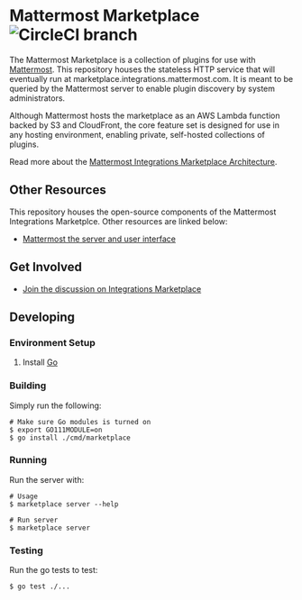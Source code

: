# Mattermost Marketplace ![CircleCI branch](https://img.shields.io/circleci/project/github/mattermost/mattermost-marketplace/master.svg)

The Mattermost Marketplace is a collection of plugins for use with [Mattermost](https://github.com/mattermost/mattermost-server). This repository houses the stateless HTTP service that will eventually run at marketplace.integrations.mattermost.com. It is meant to be queried by the Mattermost server to enable plugin discovery by system administrators.

Although Mattermost hosts the marketplace as an AWS Lambda function backed by S3 and CloudFront, the core feature set is designed for use in any hosting environment, enabling private, self-hosted collections of plugins.

Read more about the [Mattermost Integrations Marketplace Architecture](https://docs.google.com/document/d/1tVj0eNwMdIIGn8YoTs-cYz9NYvXjqx6bqWH-wa-yDLk/edit).

## Other Resources

This repository houses the open-source components of the Mattermost Integrations Marketplce. Other resources are linked below:

- [Mattermost the server and user interface](https://github.com/mattermost/mattermost-server)

## Get Involved

- [Join the discussion on Integrations Marketplace](https://community.mattermost.com/core/channels/marketplace)

## Developing

### Environment Setup

1. Install [Go](https://golang.org/doc/install)

### Building

Simply run the following:

```
# Make sure Go modules is turned on
$ export GO111MODULE=on
$ go install ./cmd/marketplace
```

### Running

Run the server with:

```
# Usage
$ marketplace server --help

# Run server
$ marketplace server
```

### Testing

Run the go tests to test:

```
$ go test ./...
```
